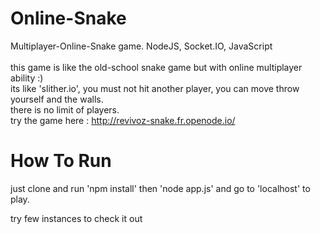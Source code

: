 # Online-Snake

Multiplayer-Online-Snake game. NodeJS, Socket.IO, JavaScript
<br>
<br>
this game is like the old-school snake game but with online multiplayer ability :)
<br>
its like 'slither.io', you must not hit another player, you can move throw yourself and the walls.
<br>
there is no limit of players.
<br>
try the game here :
http://revivoz-snake.fr.openode.io/

# How To Run
just clone and run 'npm install'
then 'node app.js'
and go to 'localhost' to play.

try few instances to check it out
